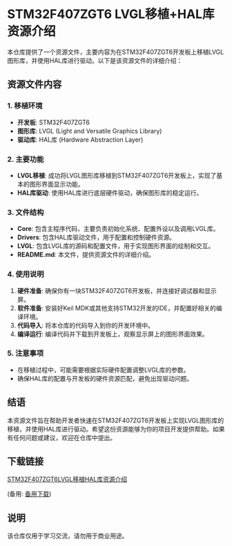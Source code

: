 # STM32F407ZGT6 LVGL移植+HAL库资源介绍

本仓库提供了一个资源文件，主要内容为在STM32F407ZGT6开发板上移植LVGL图形库，并使用HAL库进行驱动。以下是该资源文件的详细介绍：

## 资源文件内容

### 1. 移植环境
- **开发板**: STM32F407ZGT6
- **图形库**: LVGL (Light and Versatile Graphics Library)
- **驱动库**: HAL库 (Hardware Abstraction Layer)

### 2. 主要功能
- **LVGL移植**: 成功将LVGL图形库移植到STM32F407ZGT6开发板上，实现了基本的图形界面显示功能。
- **HAL库驱动**: 使用HAL库进行底层硬件驱动，确保图形库的稳定运行。

### 3. 文件结构
- **Core**: 包含主程序代码，主要负责初始化系统、配置外设以及调用LVGL库。
- **Drivers**: 包含HAL库驱动文件，用于配置和控制硬件资源。
- **LVGL**: 包含LVGL库的源码和配置文件，用于实现图形界面的绘制和交互。
- **README.md**: 本文件，提供资源文件的详细介绍。

### 4. 使用说明
1. **硬件准备**: 确保你有一块STM32F407ZGT6开发板，并连接好调试器和显示屏。
2. **软件准备**: 安装好Keil MDK或其他支持STM32开发的IDE，并配置好相关的编译环境。
3. **代码导入**: 将本仓库的代码导入到你的开发环境中。
4. **编译运行**: 编译代码并下载到开发板上，观察显示屏上的图形界面效果。

### 5. 注意事项
- 在移植过程中，可能需要根据实际硬件配置调整LVGL库的参数。
- 确保HAL库的配置与开发板的硬件资源匹配，避免出现驱动问题。

## 结语
本资源文件旨在帮助开发者快速在STM32F407ZGT6开发板上实现LVGL图形库的移植，并使用HAL库进行驱动。希望这份资源能够为你的项目开发提供帮助。如果有任何问题或建议，欢迎在仓库中提出。

## 下载链接
[STM32F407ZGT6LVGL移植HAL库资源介绍](https://pan.quark.cn/s/11425c0c774c) 

(备用: [备用下载](https://pan.baidu.com/s/15zHSN6j-UsGZgVYbXHa0Ow?pwd=1234))

## 说明

该仓库仅用于学习交流，请勿用于商业用途。
